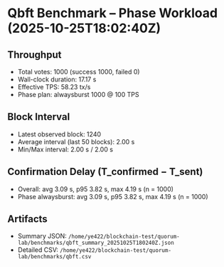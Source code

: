 # Qbft Benchmark – Phase Workload (2025-10-25T18:02:40Z)

## Throughput
- Total votes: 1000 (success 1000, failed 0)
- Wall-clock duration: 17.17 s
- Effective TPS: 58.23 tx/s
- Phase plan: alwaysburst 1000 @ 100 TPS

## Block Interval
- Latest observed block: 1240
- Average interval (last 50 blocks): 2.00 s
- Min/Max interval: 2.00 s / 2.00 s

## Confirmation Delay (T_confirmed − T_sent)
- Overall: avg 3.09 s, p95 3.82 s, max 4.19 s (n = 1000)
- Phase alwaysburst: avg 3.09 s, p95 3.82 s, max 4.19 s (n = 1000)

## Artifacts
- Summary JSON: `/home/ye422/blockchain-test/quorum-lab/benchmarks/qbft_summary_20251025T180240Z.json`
- Detailed CSV: `/home/ye422/blockchain-test/quorum-lab/benchmarks/qbft.csv`
